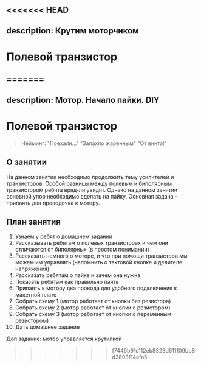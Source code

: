 <<<<<<< HEAD
---
description: Крутим моторчиком
---

# Полевой транзистор

=======
---
description: Мотор. Начало пайки. DIY
---

# Полевой транзистор

> Нейминг: "Поехали..." "Запахло жаренным" "От винта!"

## О занятии

На данном занятии необходимо продолжить тему усилителей и транзисторов. Особой разницы между полевым и биполярным транзистором ребята вряд-ли увидят. Однако на данном занятии основной упор необходимо сделать на пайку. Основная задача - припаять два проводочка к мотору.

## План занятия

1. Узнаем у ребят о домашнем задании
2. Рассказывать ребятам о полевых транзисторах и чем они отличаются от биполярных \(в простом понимании\)
3. Рассказать немного о моторе, и что при помощи транзистора мы можем им управлять \(напомнить о тактовой кнопке и делителе напряжения\)
4. Рассказать ребятам о пайке и зачем она нужна
5. Показать ребятам как правильно паять
6. Припаять к мотору два провода для удобного подключения к макетной плате
7. Собрать схему 1 \(мотор работает от кнопки без резистора\)
8. Собрать схему 2 \(мотор работает от кнопки с резистором\)
9. Собрать схему 3 \(мотор работает от кнопки с переменным резистором\)
10. Дать домашнее задание

Доп задание: мотор управляется крутилкой

>>>>>>> f7446b91c112eb8323d611109bb8d3803f14afa5
